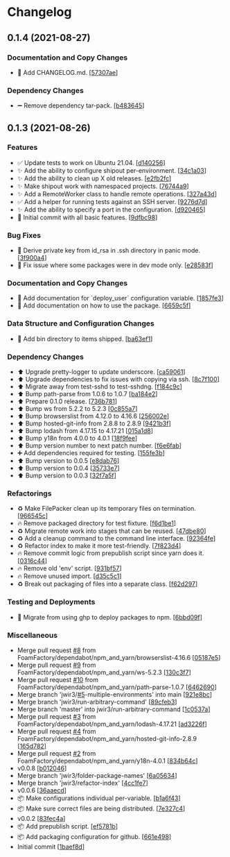 # Changelog

<a name="0.1.4"></a>
## 0.1.4 (2021-08-27)

### Documentation and Copy Changes

- 📖 Add CHANGELOG.md. [[57307ae](https://github.com/foamfactory/shipout/commit/57307ae1b8f77e57eba2e77f0aaebae51af61202)]

### Dependency Changes

- ➖ Remove dependency tar-pack. [[b483645](https://github.com/foamfactory/shipout/commit/b48364526b1a67a8b5322f2273e51369929288f5)]


<a name="0.1.3"></a>
## 0.1.3 (2021-08-26)

### Features

- ✅ Update tests to work on Ubuntu 21.04. [[d140256](https://github.com/foamfactory/shipout/commit/d140256c8bbdeb06f5aef1ce7d18b2cd8a21025f)]
- ✨ Add the ability to configure shipout per-environment. [[34c1a03](https://github.com/foamfactory/shipout/commit/34c1a036d47dcd4d67314399081b52ba97da291a)]
- ✨ Add the ability to clean up X old releases. [[e2fb2fc](https://github.com/foamfactory/shipout/commit/e2fb2fc8a8bc262e2a0e12c03fa97e122954e407)]
- ✨ Make shipout work with namespaced projects. [[76744a9](https://github.com/foamfactory/shipout/commit/76744a9676264fc8a128c5de2a5629d35869451d)]
- ✨ Add a RemoteWorker class to handle remote operations. [[327a43d](https://github.com/foamfactory/shipout/commit/327a43d5ff7a9c0d149774b56e6e6cb67c05f61e)]
- ✅ Add a helper for running tests against an SSH server. [[9276d7d](https://github.com/foamfactory/shipout/commit/9276d7d164ef505606bf0dfe6e9da6c8190b3b79)]
- ✨ Add the ability to specify a port in the configuration. [[d920465](https://github.com/foamfactory/shipout/commit/d920465587b538893008a9a98f550b2eecb7aa47)]
- 🎉 Initial commit with all basic features. [[9dfbc98](https://github.com/foamfactory/shipout/commit/9dfbc98f2f1b59e88745ba4e9ffee2b4b986b1b4)]

### Bug Fixes

- 🐛 Derive private key from id_rsa in .ssh directory in panic mode. [[3f900a4](https://github.com/foamfactory/shipout/commit/3f900a4515218425d9df2014f6eca6dcc4437daa)]
- 🐛 Fix issue where some packages were in dev mode only. [[e28583f](https://github.com/foamfactory/shipout/commit/e28583fd7acf262ffa57f7012bae0061546a6566)]

### Documentation and Copy Changes

- 📖 Add documentation for &#x60;deploy_user&#x60; configuration variable. [[1857fe3](https://github.com/foamfactory/shipout/commit/1857fe34d3ae8091c5cc8138f2dc62a992ea8e03)]
- 📖 Add documentation on how to use the package. [[6659c5f](https://github.com/foamfactory/shipout/commit/6659c5fa293b1ee806112cd4fd8b4f7fb489c57e)]

### Data Structure and Configuration Changes

- 🔧 Add bin directory to items shipped. [[ba63ef1](https://github.com/foamfactory/shipout/commit/ba63ef125c7750239d2b05a12fcc7abd84000b9d)]

### Dependency Changes

- ⬆️ Upgrade pretty-logger to update underscore. [[ca59061](https://github.com/foamfactory/shipout/commit/ca59061fe4d6aa9a4b9cd05b67015620b392e466)]
- ⬆️ Upgrade dependencies to fix issues with copying via ssh. [[8c7f100](https://github.com/foamfactory/shipout/commit/8c7f10098bc384491625bcc77dfab9ff0cc65bc1)]
- ⬆️ Migrate away from test-sshd to test-sshdng. [[f184c9c](https://github.com/foamfactory/shipout/commit/f184c9cea0163476d808a7a41005b9285ad7483a)]
- ⬆️ Bump path-parse from 1.0.6 to 1.0.7 [[ba184e2](https://github.com/foamfactory/shipout/commit/ba184e2750f72014cc074362ce3a3b5c7b65034f)]
- ⬆️ Prepare 0.1.0 release. [[736b781](https://github.com/foamfactory/shipout/commit/736b781ac93273d3c801a7c5e2ca272369c6beb7)]
- ⬆️ Bump ws from 5.2.2 to 5.2.3 [[0c855a7](https://github.com/foamfactory/shipout/commit/0c855a7ddb7add2c45c1c7834129fc03e2ec3d2b)]
- ⬆️ Bump browserslist from 4.12.0 to 4.16.6 [[256002e](https://github.com/foamfactory/shipout/commit/256002e741735e0bf8930e602571657b9bfb64d0)]
- ⬆️ Bump hosted-git-info from 2.8.8 to 2.8.9 [[9421b3f](https://github.com/foamfactory/shipout/commit/9421b3f6b342cd610cd675de6a10ec9456093ac4)]
- ⬆️ Bump lodash from 4.17.15 to 4.17.21 [[015a1d8](https://github.com/foamfactory/shipout/commit/015a1d8349c145e6d8aca89ccdaec639a9879eeb)]
- ⬆️ Bump y18n from 4.0.0 to 4.0.1 [[18f9fee](https://github.com/foamfactory/shipout/commit/18f9fee23fbe1c68dd641409ff844a06b8cf23a5)]
- ⬆️ Bump version number to next patch number. [[f6e6fab](https://github.com/foamfactory/shipout/commit/f6e6fabc413c05c883de91247f93f6f56fc47db5)]
- ➕ Add dependencies required for testing. [[155fe3b](https://github.com/foamfactory/shipout/commit/155fe3bee998c3fd8fd6186ca8439e050783fdc0)]
- ⬆️ Bump version to 0.0.5 [[e8dab76](https://github.com/foamfactory/shipout/commit/e8dab768434e919bef26ea38f6c5417c45237c7b)]
- ⬆️ Bump version to 0.0.4 [[35733e7](https://github.com/foamfactory/shipout/commit/35733e73382c72e4b914199cd2cd153e3b7789a0)]
- ⬆️ Bump version to 0.0.3 [[32f7a5f](https://github.com/foamfactory/shipout/commit/32f7a5f9af0f1ff50e15c9f3ae513034e0ddc7f9)]

### Refactorings

- ♻️ Make FilePacker clean up its temporary files on termination. [[966545c](https://github.com/foamfactory/shipout/commit/966545c3794159dda38601c28d6ffdc033e5f020)]
- 🔥 Remove packaged directory for test fixture. [[f6d1be1](https://github.com/foamfactory/shipout/commit/f6d1be1e72dded3c576eadf0b06d87317f0977ee)]
- ♻️ Migrate remote work into stages that can be reused. [[47dbe80](https://github.com/foamfactory/shipout/commit/47dbe80370c4ed568d0dd7858369b596ed049ce2)]
- ♻️ Add a cleanup command to the command line interface. [[92364fe](https://github.com/foamfactory/shipout/commit/92364fec94e49f83f84d635ef436c42a426f38b0)]
- ♻️ Refactor index to make it more test-friendly. [[7f823d4](https://github.com/foamfactory/shipout/commit/7f823d48ca418cceba0d41049a23a0e706c5f777)]
- 🔥 Remove commit logic from prepublish script since yarn does it. [[0316c44](https://github.com/foamfactory/shipout/commit/0316c4449cba2af0ef8ed7b2ec161207aa8715bd)]
- 🔥 Remove old &#x27;env&#x27; script. [[931bf57](https://github.com/foamfactory/shipout/commit/931bf57edcf7b5a6370c086e0fa1d476b0e51148)]
- 🔥 Remove unused import. [[d35c5c1](https://github.com/foamfactory/shipout/commit/d35c5c1e6644d0122bbb1871d7485e77e4a679e2)]
- ♻️ Break out packaging of files into a separate class. [[f62d297](https://github.com/foamfactory/shipout/commit/f62d297d8bb0b4df524bbf62b5ff1050710bcb34)]

### Testing and Deployments

- 🚀 Migrate from using ghp to deploy packages to npm. [[6bbd09f](https://github.com/foamfactory/shipout/commit/6bbd09f8c9ffeab856904938f809e53f7ebef8ef)]

### Miscellaneous

-  Merge pull request [#8](https://github.com/foamfactory/shipout/issues/8) from FoamFactory/dependabot/npm_and_yarn/browserslist-4.16.6 [[05187e5](https://github.com/foamfactory/shipout/commit/05187e52e77bfd616f81c9da3851c8cd32553740)]
-  Merge pull request [#9](https://github.com/foamfactory/shipout/issues/9) from FoamFactory/dependabot/npm_and_yarn/ws-5.2.3 [[130c3f7](https://github.com/foamfactory/shipout/commit/130c3f7a851a4e14175f0fb86c3d4580c33586aa)]
-  Merge pull request [#10](https://github.com/foamfactory/shipout/issues/10) from FoamFactory/dependabot/npm_and_yarn/path-parse-1.0.7 [[6462690](https://github.com/foamfactory/shipout/commit/6462690940e990fd380d608b2f42a42f2967e23a)]
-  Merge branch &#x27;jwir3/[#5](https://github.com/foamfactory/shipout/issues/5)-multiple-environments&#x27; into main [[921e8bc](https://github.com/foamfactory/shipout/commit/921e8bc63155144000f508071ac2bb35884176b4)]
-  Merge branch &#x27;jwir3/run-arbitrary-command&#x27; [[89cfeb3](https://github.com/foamfactory/shipout/commit/89cfeb32d6af3a7d2d53938e8b898517947f4504)]
-  Merge branch &#x27;master&#x27; into jwir3/run-arbitrary-command [[1c0537a](https://github.com/foamfactory/shipout/commit/1c0537ab8e0f5a0af883efd6c7c6449e2a3def3d)]
-  Merge pull request [#3](https://github.com/foamfactory/shipout/issues/3) from FoamFactory/dependabot/npm_and_yarn/lodash-4.17.21 [[ad3226f](https://github.com/foamfactory/shipout/commit/ad3226fe2865d450a9f591e31955035dec9c4bfb)]
-  Merge pull request [#4](https://github.com/foamfactory/shipout/issues/4) from FoamFactory/dependabot/npm_and_yarn/hosted-git-info-2.8.9 [[165d782](https://github.com/foamfactory/shipout/commit/165d782392ced1d90a93ada04b06be81d5e1a593)]
-  Merge pull request [#2](https://github.com/foamfactory/shipout/issues/2) from FoamFactory/dependabot/npm_and_yarn/y18n-4.0.1 [[834b64c](https://github.com/foamfactory/shipout/commit/834b64c5651782bd7f19c38c85ecc501a90f0d04)]
-  v0.0.8 [[b012046](https://github.com/foamfactory/shipout/commit/b012046221ceb0f657b8a049dc10011b50c405be)]
-  Merge branch &#x27;jwir3/folder-package-names&#x27; [[6a05634](https://github.com/foamfactory/shipout/commit/6a0563422cc29d2da08f632d6a81375af506059b)]
-  Merge branch &#x27;jwir3/refactor-index&#x27; [[4cc1fe7](https://github.com/foamfactory/shipout/commit/4cc1fe76ffede515998ebc79d090f2bc993b1545)]
-  v0.0.6 [[36aaecd](https://github.com/foamfactory/shipout/commit/36aaecd2c87909e3ffd53ec7a0d5a8256d5cc014)]
- 📦 Make configurations individual per-variable. [[b1a6f43](https://github.com/foamfactory/shipout/commit/b1a6f43d76802645f620616b2060a70f78181906)]
- 📦 Make sure correct files are being distributed. [[7e327c4](https://github.com/foamfactory/shipout/commit/7e327c4161b12b2a2a1933eddb600e73552bd9b4)]
-  v0.0.2 [[83fec4a](https://github.com/foamfactory/shipout/commit/83fec4a2569e4b4d5d8580b823946a53959930b7)]
- 📦 Add prepublish script. [[ef5781b](https://github.com/foamfactory/shipout/commit/ef5781b6633a92d9e05ebccffa9d60a2b7a3cb3f)]
- 📦 Add packaging configuration for github. [[661e498](https://github.com/foamfactory/shipout/commit/661e498e75a6af86fc66f7602b0a23ff19689441)]
-  Initial commit [[1baef8d](https://github.com/foamfactory/shipout/commit/1baef8dc503600c281b2c917425990e674f8eea2)]


